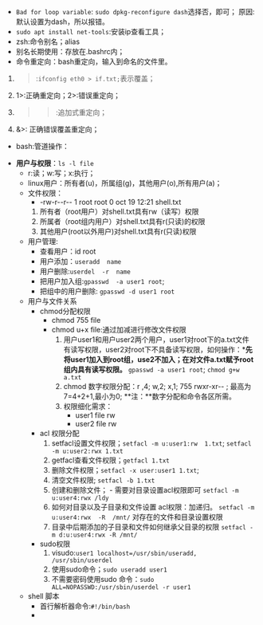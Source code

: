 - `Bad for loop variable`: `sudo dpkg-reconfigure dash`选择否，即可；
原因:默认设置为dash，所以报错。
- `sudo apt install net-tools`:安装ip查看工具；
- zsh:命令别名；alias
- 别名长期使用：存放在.bashrc内；
- 命令重定向：bash重定向，输入到命名的文件里。
 1. >:`ifconfig eth0 > if.txt;`表示覆盖；
 2. 1>:正确重定向；2>:错误重定向；
 3. >>:追加式重定向；
 4. &>: 正确错误覆盖重定向；
- bash:管道操作：
+ **用户与权限**：`ls -l file`
  - r:读；w:写；x:执行；
  - linux用户：所有者(u)，所属组(g)，其他用户(o),所有用户(a)；
  -  文件权限：
      -  -rw-r--r-- 1 root root  0 oct 19 12:21 shell.txt
        1. 所有者（root用户）对shell.txt具有rw（读写）权限
        2.  所属者（root组内用户）对shell.txt具有r(只读)的权限
        3. 其他用户(root以外用户)对shell.txt具有r(只读)权限
  - 用户管理:
    - 查看用户：id root
    - 用户添加：`useradd  name`
    - 用户删除:`userdel  -r  name`
    - 把用户加入组:`gpasswd  -a user1 root`;
    - 把组中的用户删除: `gpasswd -d user1 root`
  - 用户与文件关系
    - chmod分配权限
      - chmod 755 file
      - chmod u+x file:通过加减进行修改文件权限
        1. 用户user1和用户user2两个用户，user1对root下的a.txt文件有读写权限，user2对root下不具备读写权限，如何操作：***先将user1加入到root组，use2不加入；在对文件a.txt赋予root组内具有读写权限。**
        `gpasswd -a user1 root`; `chmod g+w a.txt`
        2. chmod 数字权限分配：r ,4; w,2; x,1;  755 rwxr-xr-- ; 最高为7=4+2+1,最小为0;
        **注：**数字分配和命令各区所需。
        3. 权限细化需求：
              -  user1 file rw
              - user2 file rw
    - acl 权限分配
       1. setfacl设置文件权限；`setfacl -m u:user1:rw  1.txt`; `setfacl -m u:user2:rwx 1.txt`
       2. getfacl查看文件权限；`getfacl 1.txt`
       3. 删除文件权限；`setfacl -x user:user1 1.txt`;
       4. 清空文件权限; `setfacl -b 1.txt`
       5.  创建和删除文件；
          -   需要对目录设置acl权限即可
          `setfacl -m u:user4:rwx /ldy`
        6. 如何对目录以及子目录和文件设置 acl权限：加递归。
             `setfacl -m u:user4:rwx  -R  /mnt/` 对存在的文件和目录设置权限
        7. 目录中后期添加的子目录和文件如何继承父目录的权限
              `setfacl -m d:u:user4:rwx -R /mnt/`
    -  sudo权限
        1. visudo:`user1 localhost=/usr/sbin/useradd, /usr/sbin/userdel `
        2. 使用sudo命令；`sudo useradd user1`
        3. 不需要密码使用sudo 命令：`sudo  ALL=NOPASSWD:/usr/sbin/userdel -r user1`
  + shell 脚本
    - 首行解析器命令:`#!/bin/bash`
    - 